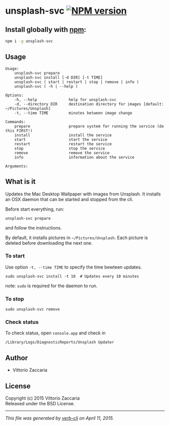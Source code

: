 # unsplash-svc [![NPM version](https://badge.fury.io/js/unsplash-svc.svg)](http://badge.fury.io/js/unsplash-svc)


## Install globally with [npm](npmjs.org):

```bash
npm i -g unsplash-svc
```

## Usage

```
Usage:
    unsplash-svc prepare
    unsplash-svc install [-d DIR] [-t TIME]
    unsplash-svc ( start | restart | stop | remove | info )
    unsplash-svc ( -h | --help )

Options:
    -h, --help              help for unsplash-svc
    -d, --directory DIR     destination directory for images [default: ~/Pictures/Unsplash]
    -t, --time TIME         minutes between image change

Commands:
    prepare                 prepare system for running the service (do this FIRST!)
    install                 install the service
    start                   start the service
    restart                 restart the service
    stop                    stop the service
    remove                  remove the service
    info                    information about the service

Arguments:

```

What is it
----------

Updates the Mac Desktop Wallpaper with images from Unsplash. It installs
an OSX daemon that can be started and stopped from the cli.

Before start everything, run:

    unsplash-svc prepare

and follow the instructions.

By default, it installs pictures in `~/Pictures/Unsplash`. Each picture
is deleted before downloading the next one.



### To start

Use option `-t, --time TIME` to specify the time bewteen updates.

``` {.bash}
sudo unsplash-svc install -t 10  # Updates every 10 minutes
```

note: `sudo` is required for the daemon to run.

### To stop

``` {.bash}
sudo unsplash-svc remove
```

### Check status

To check status, open `console.app` and check in

```
/Library/Logs/DiagnosticReports/Unsplash Updater
```


## Author

* Vittorio Zaccaria

## License
Copyright (c) 2015 Vittorio Zaccaria  
Released under the BSD License.

***

_This file was generated by [verb-cli](https://github.com/assemble/verb-cli) on April 11, 2015._
